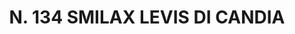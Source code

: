 ---
title: "N. 134 SMILAX LEVIS DI CANDIA"
plant-name: "N. 134"
plant-number: "134"
plant-xml: "/assets/xml/plant134.xml"
plant-title: "N. 134 SMILAX LEVIS DI CANDIA"
plant-taxon-link: ""
plant-taxon-link: ""
layout: single-xml
---